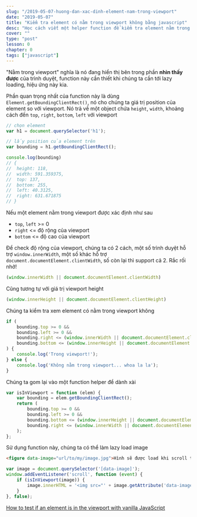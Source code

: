```yaml
---
slug: "/2019-05-07-huong-dan-xac-dinh-element-nam-trong-viewport"
date: "2019-05-07"
title: "Kiểm tra element có nằm trong viewport không bằng javascript"
desc: "Học cách viết một helper function để kiểm tra element nằm trong viewport"
cover: ""
type: "post"
lesson: 0
chapter: 0
tags: ["javascript"]
---
```



"Nằm trong viewport" nghĩa là nó đang hiển thị bên trong phần **nhìn thấy được** của trình duyệt, function này cần thiết khi chúng ta cần tới lazy loading, hiệu ứng này kia.

Phần quan trọng nhất của function này là dùng `Element.getBoundingClientRect()`, nó cho chúng ta giá trị position của element so với viewport. Nó trả về một object chứa `height`, `width`, khoảng cách đến `top`, `right`, `bottom`, `left` với viewport

```js
// chọn element
var h1 = document.querySelector('h1');

// lấy position của element trên
var bounding = h1.getBoundingClientRect();

console.log(bounding)
// {
//  height: 118,
//  width: 591.359375,
//  top: 137,
//  bottom: 255,
//  left: 40.3125,
//  right: 631.671875
// }
```

Nếu một element nằm trong viewport được xác định như sau
- `top`, `left` >= 0
- `right` <= độ rộng của viewport
- `bottom` <= độ cao của viewport

Để check độ rộng của viewport, chúng ta có 2 cách, một số trình duyệt hỗ trợ `window.innerWidth`, một số khác hỗ trợ `document.documentElement.clientWidth`, số còn lại thì support cả 2. Rắc rối nhở!

```js
(window.innerWidth || document.documentElement.clientWidth)
```

Cũng tương tự với giá trị viewport height

```js
(window.innerHeight || document.documentElement.clientHeight)
```

Chúng ta kiểm tra xem element có nằm trong viewport không

```js
if (
    bounding.top >= 0 &&
    bounding.left >= 0 &&
    bounding.right <= (window.innerWidth || document.documentElement.clientWidth) &&
    bounding.bottom <= (window.innerHeight || document.documentElement.clientHeight)
) {
    console.log('Trong viewport!');
} else {
    console.log('Không nằm trong viewport... whoa la la');
}
```

Chúng ta gom lại vào một function helper để dành xài

```js
var isInViewport = function (elem) {
    var bounding = elem.getBoundingClientRect();
    return (
        bounding.top >= 0 &&
        bounding.left >= 0 &&
        bounding.bottom <= (window.innerHeight || document.documentElement.clientHeight) &&
        bounding.right <= (window.innerWidth || document.documentElement.clientWidth)
    );
};
```

Sử dụng function này, chúng ta có thể làm lazy load image

```html
<figure data-image="url/to/my/image.jpg">Hình sẽ được load khi scroll tới đây..</figure>
```

```js
var image = document.querySelector('[data-image]');
window.addEventListener('scroll', function (event) {
    if (isInViewport(image)) {
        image.innerHTML = '<img src="' + image.getAttribute('data-image') + '">';
    }
}, false);
```

<a target="_blank" rel="noopener noreferrer" href="https://gomakethings.com/how-to-test-if-an-element-is-in-the-viewport-with-vanilla-javascript/">How to test if an element is in the viewport with vanilla JavaScript</a>


